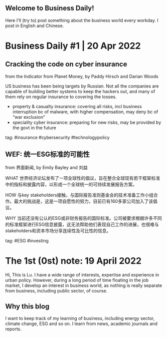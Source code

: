 ## Welcome to Business Daily!

Here I'll (try to) post something about the business world every workday. I post in English and Chinese.

# Business Daily #1 | 20 Apr 2022
## Cracking the code on cyber insurance
from the Indicator from Planet Money, by Paddy Hirsch and Darian Woods

US business has been being targets by Russian. Not all the companies are capable of building better systems to keep the hackers out, and many of them rely on regular insurance to covering the losses. 

* property & casualty insurance: covering all risks, incl business interruption bc of malware, with higher compensation, may deny bc of “war exclusion”
* speciality cyber insurance: preparing for new risks, may be provided by the govt in the future

tag: #insurance #cybersecurity #technologypolicy


## WEF: 统一ESG标准的可能性
from 界面新闻, by Emily Bayley and 刘益

WHAT 世界经济论坛发布了一项全球性的倡议，旨在整合全球现有若干框架标准中的指标和披露内容，以形成一个全球统一的可持续发展报告方案。

HOW 与key stakeholders接触，与国际报告准则基金会的技术准备工作小组合作。最大的挑战是，这是一项自愿性的努力，目前已有160多家公司加入了该倡议。

WHY 当前还没有公认的ESG或非财务报告的国际标准。公司被要求根据许多不同的标准框架进行ESG信息披露，这无法帮助他们表现自己工作的进展，也很难与stakeholders和资本市场分享连续性及可比性的信息。

tag: #ESG #investing


# The 1st (0st) note: 19 April 2022
Hi, This is Lu. I have a wide range of interests, expertise and experience in urban policy. However, during a long period of time floating in the job market, I develop an interest in business world, as nothing is really separate from business, including public sector, of course.

## Why this blog
I want to keep track of my learning of business, including energy sector, climate change, ESG and so on. I learn from news, academic journals and reports.


